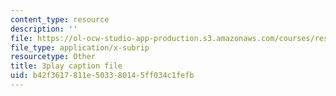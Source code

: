 ```yaml
---
content_type: resource
description: ''
file: https://ol-ocw-studio-app-production.s3.amazonaws.com/courses/res-6-012-introduction-to-probability-spring-2018/b42f3617811e503380145ff034c1fefb_X-krLprDrOI.vtt
file_type: application/x-subrip
resourcetype: Other
title: 3play caption file
uid: b42f3617-811e-5033-8014-5ff034c1fefb
---
```

